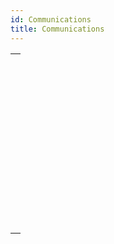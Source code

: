 ```yaml
---
id: Communications
title: Communications
---
```



||
|---|
|[<!-- INCLUDE #_command_.GET SERIAL PORT MAPPING.Syntax -->](../../commands-legacy/get-serial-port-mapping.md)<br/>|
|[<!-- INCLUDE #_command_.RECEIVE BUFFER.Syntax -->](../../commands-legacy/receive-buffer.md)<br/>|
|[<!-- INCLUDE #_command_.RECEIVE PACKET.Syntax -->](../../commands-legacy/receive-packet.md)<br/>|
|[<!-- INCLUDE #_command_.RECEIVE RECORD.Syntax -->](../../commands-legacy/receive-record.md)<br/>|
|[<!-- INCLUDE #_command_.RECEIVE VARIABLE.Syntax -->](../../commands-legacy/receive-variable.md)<br/>|
|[<!-- INCLUDE #_command_.SEND PACKET.Syntax -->](../../commands-legacy/send-packet.md)<br/>|
|[<!-- INCLUDE #_command_.SEND RECORD.Syntax -->](../../commands-legacy/send-record.md)<br/>|
|[<!-- INCLUDE #_command_.SEND VARIABLE.Syntax -->](../../commands-legacy/send-variable.md)<br/>|
|[<!-- INCLUDE #_command_.SET CHANNEL.Syntax -->](../../commands-legacy/set-channel.md)<br/>|
|[<!-- INCLUDE #_command_.SET TIMEOUT.Syntax -->](../../commands-legacy/set-timeout.md)<br/>|
|[<!-- INCLUDE #_command_.USE CHARACTER SET.Syntax -->](../../commands-legacy/use-character-set.md)<br/>|
